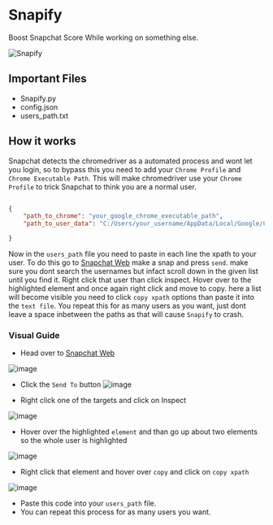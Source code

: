 # Snapify
Boost Snapchat Score While working on something else.

![Snapify](https://user-images.githubusercontent.com/82535503/212598383-335c74a0-3a99-4cf3-9930-4f17999a29b8.png)


## Important Files

- Snapify.py
- config.json
- users_path.txt


## How it works

Snapchat detects the chromedriver as a automated process and wont let you login, so to bypass this you need to add your `Chrome Profile` and `Chrome Executable Path`. This will make chromedriver use your `Chrome Profile` to trick Snapchat to think you are a normal user. 


```json

{
    "path_to_chrome": "your_google_chrome_executable_path",
    "path_to_user_data": "C:/Users/your_username/AppData/Local/Google/Chrome/User Data/Default",

}   
```

Now in the `users_path` file you need to paste in each line the xpath to your user. To do this go to <a href="https://web.snapchat.com/">Snapchat Web</a> make a snap and press `send`. make sure you dont search the usernames but infact scroll down in the given list until you find it. Right click that user than click inspect. Hover over to the highlighted element and once again right click and move to copy. here a list will become visible you need to click `copy xpath` options than paste it into the `text file`. You repeat this for as many users as you want, just dont leave a space inbetween the paths as that will cause `Snapify` to crash.


### Visual Guide

- Head over to <a href="https://web.snapchat.com/">Snapchat Web</a>

![image](https://user-images.githubusercontent.com/82535503/212619814-110163d5-49c7-4961-94e2-b490e0fcfdb1.png)

- Click the `Send To` button
![image](https://user-images.githubusercontent.com/82535503/212620405-5c88c397-e02c-4b9a-b806-967ef40449ed.png)

- Right click one of the targets and click on Inspect

![image](https://user-images.githubusercontent.com/82535503/212620897-52824009-d6d7-45ac-9556-964b68de4f7e.png)

- Hover over the highlighted `element` and than go up about two elements so the whole user is highlighted

![image](https://user-images.githubusercontent.com/82535503/212621236-ff567b99-4fc6-4f4b-a8e6-63c77a78fa04.png)

- Right click that element and hover over `copy` and click on `copy xpath`

![image](https://user-images.githubusercontent.com/82535503/212621428-76b7271f-f307-4a28-96e9-7595df5ba66f.png)

- Paste this code into your `users_path` file.
- You can repeat this process for as many users you want.



